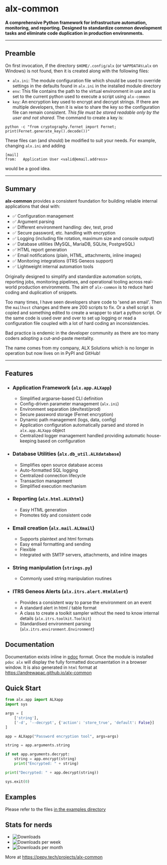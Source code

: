 # alx-common

**A comprehensive Python framework for infrastructure automation, monitoring, and reporting. Designed to standardize common development tasks and eliminate code duplication in production environments.**

---
## Preamble

On first invocation, if the directory `$HOME/.config/alx` 
(or `%APPDATA%\alx` on Windows) is not found, then it is created 
along with the following files:
* `alx.ini`: The module configuration file which should be used to 
override settings in the defaults found in `alx.ini` in the installed 
module directory
* `env`: This file contains the path to the virtual environment in use
and is set to the current python used to execute a script using 
`alx-common`
* `key`: An encryption key used to encrypt and decrypt strings. If
there are multiple developers, then it is wise to share the key so
the configuration file can remain consistent. *This file must be stored
readable only by the user and not shared*. The command to create a key is:

```
python -c "from cryptography.fernet import Fernet; print(Fernet.generate_key().decode())"
```

These files can (and should) be modified to suit your needs. For example,
changing `alx.ini` and adding 

```
[mail]
from:   Application User <valid@email.address>
```

would be a good idea.

---
## Summary

**alx-common** provides a consistent foundation for building reliable internal applications that deal with:

- ✅ Configuration management
- ✅ Argument parsing
- ✅ Different environment handling: dev, test, prod
- ✅ Secure password, etc. handling with encryption
- ✅ Logging (including file rotation, maximum size and console output)
- ✅ Database utilities (MySQL, MariaDB, SQLite, PostgreSQL)
- ✅ HTML report generation
- ✅ Email notifications (plain, HTML, attachments, inline images)
- ✅ Monitoring integrations (ITRS Geneos support)
- ✅ Lightweight internal automation tools

Originally designed to simplify and standardize automation scripts, 
reporting jobs, monitoring pipelines, and operational tooling across 
real-world production environments.  The aim of `alx-common` is to 
reduce hard coding and duplication of snippets. 

Too many times, I have seen developers share code to 'send an email'.
Then the `mailhost` changes and there are 200 scripts to fix. Or
a shell script is copied and something edited to create a wrapper
to start a python script. Or the same code is used over and over to 
set up logging or read a configuration file coupled with a lot of hard
coding an inconsistencies.

Bad practice is endemic in the developer community as there are too
many coders adopting a cut-and-paste mentality.

The name comes from my company, ALX Solutions which is no longer in 
operation but now lives on in PyPI and GitHub!

---

## Features

- ### Application Framework (`alx.app.ALXapp`)
  - Simplified argparse-based CLI definition
  - Config-driven parameter management (`alx.ini`)
  - Environment separation (dev/test/prod)
  - Secure password storage (Fernet encryption)
  - Dynamic path management (logs, data, config)
  - Application configuration automatically parsed 
    and stored in `alx.app.ALXapp` object
  - Centralized logger management handled providing
    automatic house-keeping based on configuration

- ### Database Utilities (`alx.db_util.ALXdatabase`)
  - Simplifies open source database access
  - Auto-formatted SQL logging
  - Centralized connection lifecycle
  - Transaction management
  - Simplified execution mechanism

- ### Reporting (`alx.html.ALXhtml`)
  - Easy HTML generation
  - Promotes tidy and consistent code

- ### Email creation (`alx.mail.ALXmail`)
  - Supports plaintext and html formats
  - Easy email formatting and sending
  - Flexible
  - Integrated with SMTP servers, attachments, and inline images

- ### String manipulation (`strings.py`)
  - Commonly used string manipulation routines

- ### ITRS Geneos Alerts (`alx.itrs.alert.HtmlAlert`)
  - Provides a consistent way to parse the environment on an event
  - A standard alert in html / table format
  - A class to create a toolkit sampler without the
    need to know internal details (`alx.itrs.toolkit.Toolkit`)
  - Standardised environment parsing (`alx.itrs.environment.Environment`)

## Documentation

Documentation exists inline in [pdoc](https://pdoc.dev/) format. Once the
module is installed `pdoc alx` will display the fully formatted 
documaentation in a browser window.  It is also generated in
`html` format at https://andrewapac.github.io/alx-common

## Quick Start

```python
from alx.app import ALXapp
import sys

args = [
    ['string'],
    ['-d', '--decrypt', {'action': 'store_true', 'default': False}]
]

app = ALXapp("Password encryption tool", args=args)

string = app.arguments.string

if not app.arguments.decrypt:
    string = app.encrypt(string)
    print("Encrypted: " + string)

print("Decrypted: " + app.decrypt(string))

sys.exit(0)
```

## Examples

Please refer to the files [in the examples directory](https://github.com/AndrewAPAC/alx-common/tree/main/examples)

## Stats for nerds

* ![Downloads](https://static.pepy.tech/badge/alx-common)
* ![Downloads per week](https://static.pepy.tech/badge/alx-common/week)
* ![Downloads per month](https://static.pepy.tech/badge/alx-common/month)

More at https://pepy.tech/projects/alx-common
